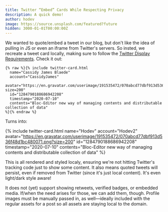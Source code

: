 ```yaml
---
title: Twitter “Embed” Cards While Respecting Privacy
description: A quick demo!
author: hodev
image: https://source.unsplash.com/featured?future
hidden: 3000-01-01T00:00:00Z
---
```


We wanted to quote/embed a tweet in our blog, but don't like the idea of pulling in JS or even an iframe from Twitter's servers. So insted, we recreate a tweet card locally, making sure to follow the [Twitter Display Requirements](https://developer.twitter.com/en/developer-terms/display-requirements). Check it out:

```liquid
{% raw %}{% include twitter-card.html
  name="Cassidy James Blaede"
  account="CassidyJames"
  avatar="https://en.gravatar.com/userimage/191535472/070abcd77dbf913d536f48d1bc480071.png?size=200"
  id="1284790188686942208"
  timestamp="2020-07-10"
  contents="Bloc-Editor new way of managing contents and distributable collection of data"
%}{% endraw %}
```

Turns into:

{% include twitter-card.html
  name="Hodev"
  account="Hodev2"
  avatar="https://en.gravatar.com/userimage/191535472/070abcd77dbf913d536f48d1bc480071.png?size=200"
  id="1284790188686942208"
  timestamp="2020-07-10"
  contents="Bloc-Editor new way of managing contents and distributable collection of data"
%}

This is all rendered and styled localy, ensuring we're not hitting Twitter's tracking code just to show some content. It also means quoted tweets will persist, even if removed from Twitter (since it's just local content). It's even light/dark style aware!

It does not (yet) support showing retweets, verified badges, or embedded media. If/when the need arises for those, we can add them, though. Profile images must be manually passed in, as well—ideally included with the regular assets for a post so all assets are staying local to the domain.
